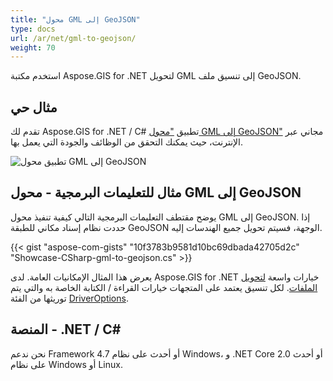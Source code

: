 ```yaml
---
title: "محول GML إلى GeoJSON"
type: docs
url: /ar/net/gml-to-geojson/
weight: 70
---
```


استخدم مكتبة Aspose.GIS for .NET لتحويل GML إلى تنسيق ملف GeoJSON.

## **مثال حي**

تقدم لك Aspose.GIS for .NET / C# تطبيق ["محول GML إلى GeoJSON"](https://products.aspose.app/gis/conversion/gml-to-geojson) مجاني عبر الإنترنت، حيث يمكنك التحقق من الوظائف والجودة التي يعمل بها.

![تطبيق محول GML إلى GeoJSON](conversion.png)

## **مثال للتعليمات البرمجية - محول GML إلى GeoJSON**

يوضح مقتطف التعليمات البرمجية التالي كيفية تنفيذ محول GML إلى GeoJSON. إذا حددت نظام إسناد مكاني للطبقة GeoJSON الوجهة، فسيتم تحويل جميع الهندسات إليه. 

{{< gist "aspose-com-gists" "10f3783b9581d10bc69dbada42705d2c" "Showcase-CSharp-gml-to-geojson.cs" >}}

يعرض هذا المثال الإمكانيات العامة. لدى Aspose.GIS for .NET خيارات واسعة [لتحويل الملفات](https://docs.aspose.com/gis/net/vector-layers/). لكل تنسيق يعتمد على المتجهات خيارات القراءة / الكتابة الخاصة به والتي يتم توريثها من الفئة [DriverOptions](https://reference.aspose.com/gis/net/aspose.gis/driveroptions).

## **المنصة - .NET / C#**

نحن ندعم Framework 4.7 أو أحدث على نظام Windows، و .NET Core 2.0 أو أحدث على نظام Windows أو Linux.
